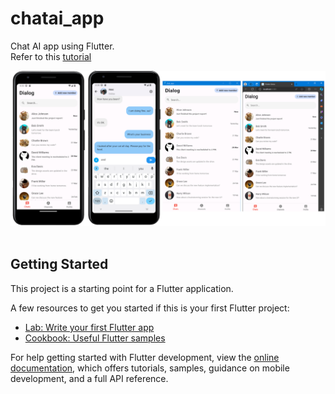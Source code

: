 # chatai_app
Chat AI app using Flutter.</br>
Refer to this <a href="https://daddynkidsmakers.blogspot.com/2023/08/flutter.html">tutorial</a></br>
<center><img src="https://github.com/mac999/chatai_app/blob/main/demo.PNG"> </img></center></br>

## Getting Started

This project is a starting point for a Flutter application.

A few resources to get you started if this is your first Flutter project:

- [Lab: Write your first Flutter app](https://docs.flutter.dev/get-started/codelab)
- [Cookbook: Useful Flutter samples](https://docs.flutter.dev/cookbook)

For help getting started with Flutter development, view the
[online documentation](https://docs.flutter.dev/), which offers tutorials,
samples, guidance on mobile development, and a full API reference.
